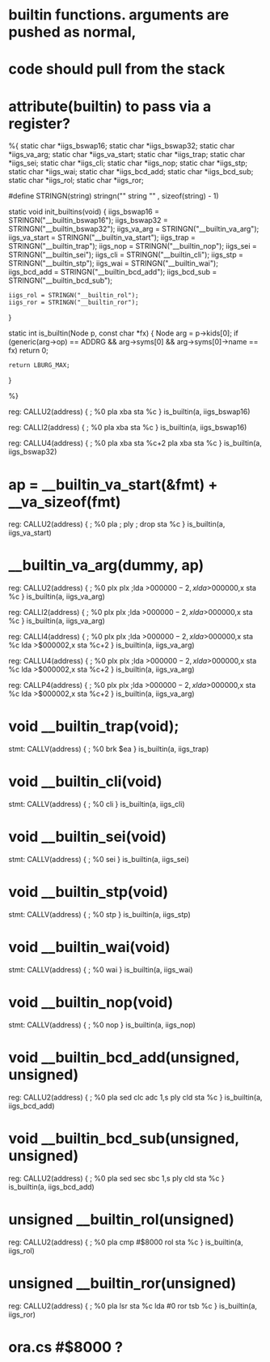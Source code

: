 # builtin functions.  arguments are pushed as normal,
# code should pull from the stack 
# __attribute__(builtin) to pass via a register?

%{
static char *iigs_bswap16;
static char *iigs_bswap32;
static char *iigs_va_arg;
static char *iigs_va_start;
static char *iigs_trap;
static char *iigs_sei;
static char *iigs_cli;
static char *iigs_nop;
static char *iigs_stp;
static char *iigs_wai;
static char *iigs_bcd_add;
static char *iigs_bcd_sub;
static char *iigs_rol;
static char *iigs_ror;


#define STRINGN(string) stringn("" string "" , sizeof(string) - 1)

static void init_builtins(void) {
	iigs_bswap16 = STRINGN("__builtin_bswap16");
	iigs_bswap32 = STRINGN("__builtin_bswap32");
	iigs_va_arg = STRINGN("__builtin_va_arg");
	iigs_va_start = STRINGN("__builtin_va_start");
	iigs_trap = STRINGN("__builtin_trap");
	iigs_nop = STRINGN("__builtin_nop");
	iigs_sei = STRINGN("__builtin_sei");
	iigs_cli = STRINGN("__builtin_cli");
	iigs_stp = STRINGN("__builtin_stp");
	iigs_wai = STRINGN("__builtin_wai");
	iigs_bcd_add = STRINGN("__builtin_bcd_add");
	iigs_bcd_sub = STRINGN("__builtin_bcd_sub");

	iigs_rol = STRINGN("__builtin_rol");
	iigs_ror = STRINGN("__builtin_ror");
}

static int is_builtin(Node p, const char *fx) {
	Node arg = p->kids[0];
	if (generic(arg->op) == ADDRG 
		&& arg->syms[0] 
		&& arg->syms[0]->name == fx) return 0;

	return LBURG_MAX;
}

%}

reg: CALLU2(address) {
	; %0
	pla
	xba
	sta %c
} is_builtin(a, iigs_bswap16)

reg: CALLI2(address) {
	; %0
	pla
	xba
	sta %c
} is_builtin(a, iigs_bswap16)

reg: CALLU4(address) {
	; %0
	pla
	xba
	sta %c+2
	pla
	xba
	sta %c
} is_builtin(a, iigs_bswap32)

# ap = __builtin_va_start(&fmt) + __va_sizeof(fmt) 
reg: CALLU2(address) {
	; %0
	pla ; 
	ply ; drop
	sta %c
} is_builtin(a, iigs_va_start)

# __builtin_va_arg(dummy, ap)
reg: CALLU2(address) {
	; %0
	plx
	plx
	;lda >$000000-2,x
	lda >$000000,x
	sta %c
} is_builtin(a, iigs_va_arg)

reg: CALLI2(address) {
	; %0
	plx
	plx
	;lda >$000000-2,x
	lda >$000000,x
	sta %c
} is_builtin(a, iigs_va_arg)


reg: CALLI4(address) {
	; %0
	plx
	plx
	;lda >$000000-2,x
	lda >$000000,x
	sta %c
	lda >$000002,x
	sta %c+2
} is_builtin(a, iigs_va_arg)

reg: CALLU4(address) {
	; %0
	plx
	plx
	;lda >$000000-2,x
	lda >$000000,x
	sta %c
	lda >$000002,x
	sta %c+2
} is_builtin(a, iigs_va_arg)

reg: CALLP4(address) {
	; %0
	plx
	plx
	;lda >$000000-2,x
	lda >$000000,x
	sta %c
	lda >$000002,x
	sta %c+2
} is_builtin(a, iigs_va_arg)

# void __builtin_trap(void);
stmt: CALLV(address) {
	; %0
	brk $ea
} is_builtin(a, iigs_trap)

# void __builtin_cli(void)
stmt: CALLV(address) {
	; %0
	cli
} is_builtin(a, iigs_cli)

# void __builtin_sei(void)
stmt: CALLV(address) {
	; %0
	sei
} is_builtin(a, iigs_sei)

# void __builtin_stp(void)
stmt: CALLV(address) {
	; %0
	stp
} is_builtin(a, iigs_stp)

# void __builtin_wai(void)
stmt: CALLV(address) {
	; %0
	wai
} is_builtin(a, iigs_wai)

# void __builtin_nop(void)
stmt: CALLV(address) {
	; %0
	nop
} is_builtin(a, iigs_nop)

# void __builtin_bcd_add(unsigned, unsigned) 
reg: CALLU2(address) {
	; %0
	pla
	sed
	clc
	adc 1,s
	ply
	cld
	sta %c
} is_builtin(a, iigs_bcd_add)

# void __builtin_bcd_sub(unsigned, unsigned) 
reg: CALLU2(address) {
	; %0
	pla
	sed
	sec
	sbc 1,s
	ply
	cld
	sta %c
} is_builtin(a, iigs_bcd_add)

# unsigned __builtin_rol(unsigned)
reg: CALLU2(address) {
	; %0
	pla
	cmp #$8000
	rol
	sta %c
} is_builtin(a, iigs_rol)

# unsigned __builtin_ror(unsigned)
reg: CALLU2(address) {
	; %0
	pla
	lsr
	sta %c
	lda #0
	ror 
	tsb %c
} is_builtin(a, iigs_ror)
# ora.cs #$8000 ?
